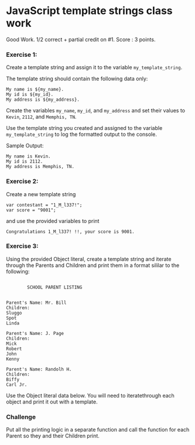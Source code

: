 # JavaScript template strings class work

Good Work. 1/2 correct + partial credit on #1. Score : 3 points. 

### Exercise 1:
Create a template string and assign it to the variable ```my_template_string```.

The template string should contain the following data only:

```
My name is ${my_name}.
My id is ${my_id}.
My address is ${my_address}.
```

Create the variables ```my_name```, ```my_id```, and ```my_address``` and set their values to ```Kevin```, ```2112```, and ```Memphis, TN```.

Use the template string you created and assigned to the variable ```my_template_string``` to log the formatted output to the console.

Sample Output:
```
My name is Kevin.
My id is 2112.
My address is Memphis, TN.
```


### Exercise 2:

Create a new template string 

```
var contestant = "1_M_l337!";
var score = "9001";
```

and use the provided variables to print 
```
Congratulations 1_M_l337! !!, your score is 9001.
```

### Exercise 3:

Using the provided Object literal, create a template string  and iterate through the Parents and Children and print them in a format sililar to the following:
```

    	SCHOOL PARENT LISTING
        

Parent's Name: Mr. Bill
Children: 
Sluggo 
Spot 
Linda

Parent's Name: J. Page
Children: 
Mick
Robert
John
Kenny

Parent's Name: Randolh H.
Children:
Biffy
Carl Jr.
```
Use the Object literal data below. You will need to iteratethrough each object and print it out with a template.

### Challenge
Put all the printing logic in a separate function and call the function for each Parent so they and their Children print. 
